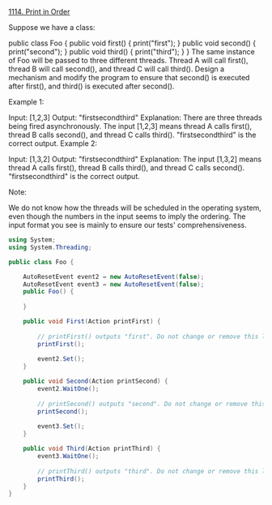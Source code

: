 [1114. Print in Order](https://leetcode.com/problems/print-in-order/)  

Suppose we have a class:

public class Foo {
  public void first() { print("first"); }
  public void second() { print("second"); }
  public void third() { print("third"); }
}
The same instance of Foo will be passed to three different threads. Thread A will call first(), thread B will call second(), and thread C will call third(). Design a mechanism and modify the program to ensure that second() is executed after first(), and third() is executed after second().

 

Example 1:

Input: [1,2,3]
Output: "firstsecondthird"
Explanation: There are three threads being fired asynchronously. The input [1,2,3] means thread A calls first(), thread B calls second(), and thread C calls third(). "firstsecondthird" is the correct output.
Example 2:

Input: [1,3,2]
Output: "firstsecondthird"
Explanation: The input [1,3,2] means thread A calls first(), thread B calls third(), and thread C calls second(). "firstsecondthird" is the correct output.
 

Note:

We do not know how the threads will be scheduled in the operating system, even though the numbers in the input seems to imply the ordering. The input format you see is mainly to ensure our tests' comprehensiveness.


```C#
using System;
using System.Threading;

public class Foo {

    AutoResetEvent event2 = new AutoResetEvent(false);
    AutoResetEvent event3 = new AutoResetEvent(false);
    public Foo() {
        
    }

    public void First(Action printFirst) {
        
        // printFirst() outputs "first". Do not change or remove this line.
        printFirst();
        
        event2.Set();
    }

    public void Second(Action printSecond) {
        event2.WaitOne();
        
        // printSecond() outputs "second". Do not change or remove this line.
        printSecond();
        
        event3.Set();
    }

    public void Third(Action printThird) {
        event3.WaitOne();
        
        // printThird() outputs "third". Do not change or remove this line.
        printThird();
    }
}
```